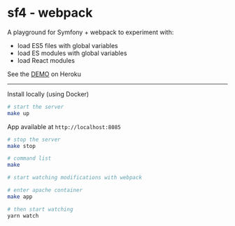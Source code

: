 # sf4 - webpack

A playground for Symfony + webpack to experiment with:

- load ES5 files with global variables
- load ES modules with global variables
- load React modules

See the [DEMO](https://sleepy-castle-87648.herokuapp.com/default) on Heroku

---

Install locally (using Docker)

```bash
# start the server
make up
```

App available at `http://localhost:8085`

```bash
# stop the server
make stop
```

```bash
# command list
make
```

```bash
# start watching modifications with webpack

# enter apache container
make app

# then start watching
yarn watch
```
